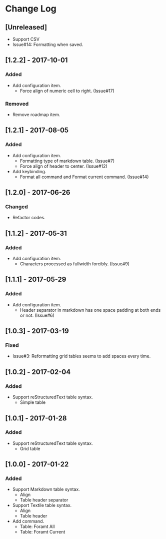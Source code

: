 # Change Log

## [Unreleased]

* Support CSV
* Issue#14: Formatting when saved.

## [1.2.2] - 2017-10-01

### Added

* Add configuration item.
    * Force align of numeric cell to right. (Issue#17)

### Removed

* Remove roadmap item.

## [1.2.1] - 2017-08-05

### Added

* Add configuration item.
    * Formatting type of markdown table. (Issue#7)
    * Force align of header to center. (Issue#12)
* Add keybinding.
    * Format all command and Format current command. (Issue#14)

## [1.2.0] - 2017-06-26

### Changed

* Refactor codes.

## [1.1.2] - 2017-05-31

### Added

* Add configuration item.
    * Characters processed as fullwidth forcibly. (Issue#9)

## [1.1.1] - 2017-05-29

### Added

* Add configuration item.
    * Header separator in markdown has one space padding at both ends or not. (Issue#6)

## [1.0.3] - 2017-03-19

### Fixed

* Issue#3: Reformatting grid tables seems to add spaces every time.

## [1.0.2] - 2017-02-04

### Added

* Support reStructuredText table syntax.
    * Simple table

## [1.0.1] - 2017-01-28

### Added

* Support reStructuredText table syntax.
    * Grid table

## [1.0.0] - 2017-01-22

### Added

* Support Markdown table syntax.
    * Align
    * Table header separator
* Support Textile table syntax.
    * Align
    * Table header
* Add command.
    * Table: Foramt All
    * Table: Foramt Current
